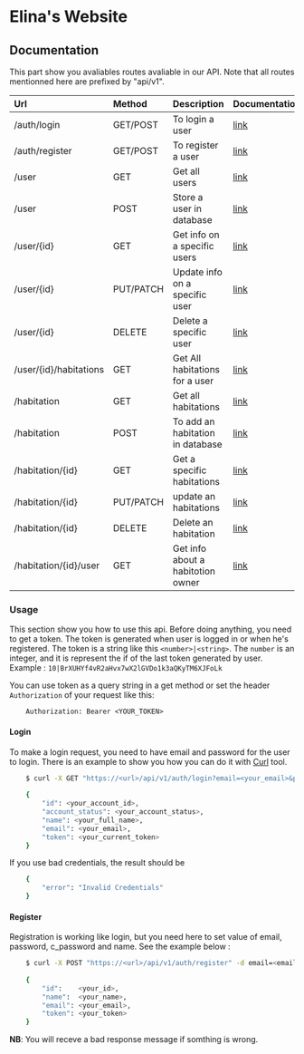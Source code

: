# Elina's Website


## Documentation

This part show you avaliables routes avaliable in our API. Note that all routes mentionned here are prefixed by "api/v1".

| Url                    | Method    | Description                         |  Documentation          |
|:----                   |:-------   |:------------                        |  :------                |
| /auth/login            | GET/POST  | To login a user                     | [link](#login)          |
| /auth/register         | GET/POST  | To register a user                  | [link](#register)       |
| /user                  | GET       | Get all users                       | [link]()       |
| /user                  | POST      | Store a user in database            | [link]()       |
| /user/{id}             | GET       | Get info on a specific users        | [link]()       |
| /user/{id}             | PUT/PATCH | Update info on a specific user      | [link]()       |
| /user/{id}             | DELETE    | Delete a specific user              | [link]()       |
| /user/{id}/habitations | GET       | Get All habitations for a user      | [link]()       |
| /habitation            | GET       | Get all habitations                 | [link]()       |
| /habitation            | POST      | To add an habitation in database    | [link]()       |
| /habitation/{id}       | GET       | Get a specific habitations          | [link]()       |
| /habitation/{id}       | PUT/PATCH | update an habitations               | [link]()       |
| /habitation/{id}       | DELETE    | Delete an habitation                | [link]()       |
| /habitation/{id}/user  | GET       | Get info about a habitotion owner   | [link]()       |

### Usage

This section show you how to use this api.
Before doing anything, you need to get a token. The token is generated when user is logged in or when he's registered. The token is a string like this `<number>|<string>`. The `number` is an integer, and it is represent the if of the last token generated by user. Example : `10|BrXUHYf4vR2aHvx7wX2lGVDo1k3aQKyTM6XJFoLk`

You can use token as a query string in a get method or set the header `Authorization` of your request like this:
```
    Authorization: Bearer <YOUR_TOKEN>
```

#### Login
To make a login request, you need to have email and password for the user to login. There is an example to show you how you can do it with [Curl](https://curl.co) tool.

```bash
    $ curl -X GET "https://<url>/api/v1/auth/login?email=<your_email>&password=<your_password>"
    
    {
        "id": <your_account_id>,
        "account_status": <your_account_status>,
        "name": <your_full_name>,
        "email": <your_email>,
        "token": <your_current_token>
    }
```
If you use bad credentials, the result should be 
```bash
    {
        "error": "Invalid Credentials"
    }
```

#### Register
Registration is working like login, but you need here to set value of email, password, c_password and name.
See the example below : 
```bash
    $ curl -X POST "https://<url>/api/v1/auth/register" -d email=<email> -d password=<passwd> -d c_password=<c_passwd> -d name=<your_full_name>
    
    {
        "id":    <your_id>,
        "name":  <your_name>,
        "email": <your_email>,
        "token": <your_token>
    }
```
**NB**: You will receve a bad response message if somthing is wrong.